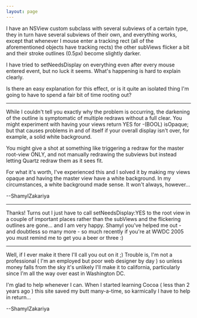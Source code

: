 ```yaml
---
layout: page
---
```


I have an NSView custom subclass with several subviews of a certain type, they in turn have several subviews of their own, and everything works, except that whenever I mouse enter a tracking rect (all of the aforementioned objects have tracking rects) the other subViews flicker a bit and their stroke outlines (0.5px) become slightly darker.

I have tried to setNeedsDisplay on everything even after every mouse entered event, but no luck it seems. What's happening is hard to explain clearly.

Is there an easy explanation for this effect, or is it quite an isolated thing I'm going to have to spend a fair bit of time rooting out?

----

While I couldn't tell you exactly why the problem is occurring, the darkening of the outline is symptomatic of multiple redraws without a full clear. You might experiment with having your views return YES for      -(BOOL) isOpaque;  but that causes problems in and of itself if your overall display isn't over, for example, a solid white background.

You might give a shot at something like triggering a redraw for the master root-view ONLY, and not manually redrawing the subviews but instead letting Quartz redraw them as it sees fit.

For what it's worth, I've experienced this and I solved it by making my views opaque and having the master view have a white background. In my circumstances, a white background made sense. It won't always, however...

--ShamylZakariya

----

Thanks! Turns out I just have to call setNeedsDisplay:YES to the root view in a couple of important places rather than the subViews and the flickering outlines are gone... and I am very happy. Shamyl you've helped me out - and doubtless so many more - so much recently if you're at WWDC 2005 you must remind me to get you a beer or three :)

----

Well, if I ever make it there I'll call you out on it ;) Trouble is, I'm not a professional ( I'm an employed but poor web designer by day ) so unless money falls from the sky it's unlikely I'll make it to california, particularly since I'm all the way over east in Washington DC. 

I'm glad to help whenever I can. When I started learning Cocoa ( less than 2 years ago ) this site saved my butt many-a-time, so karmically I have to help in return...

--ShamylZakariya
